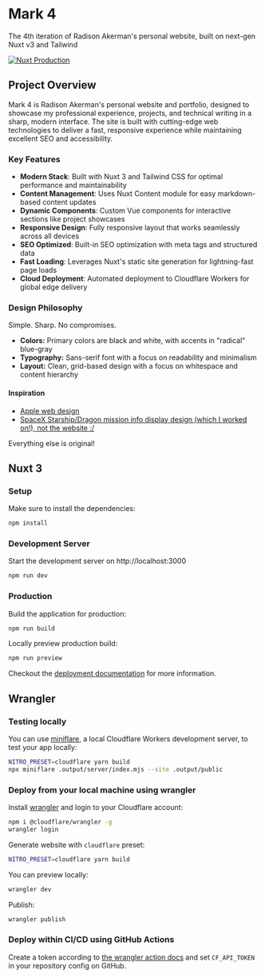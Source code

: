 # Mark 4

The 4th iteration of Radison Akerman's personal website, built on next-gen Nuxt v3 and Tailwind

[![Nuxt Production](https://github.com/rak3rman/mark4/actions/workflows/production_deploy.yml/badge.svg)](https://github.com/rak3rman/mark4/actions/workflows/production_deploy.yml)

## Project Overview

Mark 4 is Radison Akerman's personal website and portfolio, designed to showcase my professional experience, projects, and technical writing in a sharp, modern interface. The site is built with cutting-edge web technologies to deliver a fast, responsive experience while maintaining excellent SEO and accessibility.

### Key Features

- **Modern Stack**: Built with Nuxt 3 and Tailwind CSS for optimal performance and maintainability
- **Content Management**: Uses Nuxt Content module for easy markdown-based content updates
- **Dynamic Components**: Custom Vue components for interactive sections like project showcases
- **Responsive Design**: Fully responsive layout that works seamlessly across all devices
- **SEO Optimized**: Built-in SEO optimization with meta tags and structured data
- **Fast Loading**: Leverages Nuxt's static site generation for lightning-fast page loads
- **Cloud Deployment**: Automated deployment to Cloudflare Workers for global edge delivery

### Design Philosophy

Simple. Sharp. No compromises.

- **Colors:** Primary colors are black and white, with accents in "radical" blue-gray
- **Typography:** Sans-serif font with a focus on readability and minimalism
- **Layout:** Clean, grid-based design with a focus on whitespace and content hierarchy

#### Inspiration

- [Apple web design](https://www.apple.com)
- [SpaceX Starship/Dragon mission info display design (which I worked on!), not the website :/](https://www.spacex.com)

Everything else is original!

## Nuxt 3

### Setup

Make sure to install the dependencies:
```bash
npm install
```

### Development Server

Start the development server on http://localhost:3000

```bash
npm run dev
```

### Production

Build the application for production:

```bash
npm run build
```

Locally preview production build:

```bash
npm run preview
```

Checkout the [deployment documentation](https://v3.nuxtjs.org/docs/deployment) for more information.

## Wrangler

### Testing locally

You can use [miniflare](https://miniflare.dev/), a local Cloudflare Workers development server, to test your app locally:

```bash
NITRO_PRESET=cloudflare yarn build
npx miniflare .output/server/index.mjs --site .output/public
```

### Deploy from your local machine using wrangler

Install [wrangler](https://github.com/cloudflare/wrangler) and login to your Cloudflare account:

```bash
npm i @cloudflare/wrangler -g
wrangler login
```

Generate website with `cloudflare` preset:

```bash
NITRO_PRESET=cloudflare yarn build
```

You can preview locally:

```bash
wrangler dev
```

Publish:

```bash
wrangler publish
```

### Deploy within CI/CD using GitHub Actions

Create a token according to [the wrangler action docs](https://github.com/marketplace/actions/deploy-to-cloudflare-workers-with-wrangler#authentication) and set `CF_API_TOKEN` in your repository config on GitHub.
